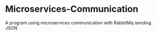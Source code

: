 # Microservices-Communication

A program using microservices communication with RabbitMq sending JSON
